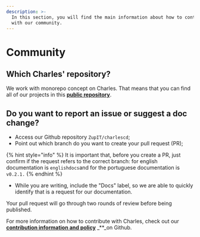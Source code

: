 ```yaml
---
description: >-
  In this section, you will find the main information about how to contribute
  with our community.
---
```


# Community

## **Which Charles' repository?**

We work with monorepo concept on Charles. That means that you can find all of our projects in this [**public repository**](https://github.com/ZupIT/charlescd).

## **Do you want to report an issue or suggest a doc change?**

* Access our Github repository  `ZupIT/charlescd`;
* Point out which branch do you want to create your pull request \(PR\); 

{% hint style="info" %}
It is important that, before you create a PR, just confirm if the request refers to the correct branch: for english documentation is `englishdocs`and for the portuguese documentation is `v0.2.1.`
{% endhint %}

* While you are writing, include the "Docs" label, so we are able to quickly identify that is a request for our documentation. 

Your pull request will go through two rounds of review before being published.

For more information on how to contribute with Charles, check out our [**contribution information and policy**](https://github.com/ZupIT/charlescd/blob/master/CONTRIBUTING.md) _\*\*_on Github.

